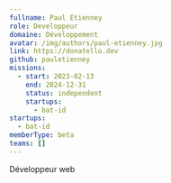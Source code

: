 ```yaml
---
fullname: Paul Etienney
role: Developpeur
domaine: Développement
avatar: /img/authors/paul-etienney.jpg
link: https://donatello.dev
github: pauletienney
missions:
  - start: 2023-02-13
    end: 2024-12-31
    status: independent
    startups:
      - bat-id
startups:
  - bat-id
memberType: beta
teams: []
---
```

Développeur web
